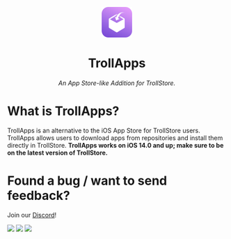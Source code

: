 <p align="center">
    <img src="./assets/TrollAppsIcon.png" alt="Logo" width="70" height="70"></img>
</p>


<h1 align="center">TrollApps</h1>
<h6 align="center">An App Store-like Addition for TrollStore.</h6>

# What is TrollApps?
TrollApps is an alternative to the iOS App Store for TrollStore users. TrollApps allows users to download apps from repositories and install them directly in TrollStore. **TrollApps works on iOS 14.0 and up; make sure to be on the latest version of TrollStore.**

# Found a bug / want to send feedback? 
<p>Join our <a href="https://discord.gg/PrF6XqpGgX">Discord</a>!</p>

<img src="https://raw.githubusercontent.com/TheResonanceTeam/TrollApps/main/assets/Screenshot-1.png"></img>
<img src="https://raw.githubusercontent.com/TheResonanceTeam/TrollApps/main/assets/Screenshot-2.png"></img>
<img src="https://raw.githubusercontent.com/TheResonanceTeam/TrollApps/main/assets/Screenshot-3.png"></img>
